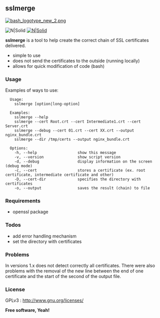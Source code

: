 sslmerge
----

[![bash_logotype_new_2.png](https://s29.postimg.org/lgglyiqif/bash_logotype_new_2.png)](https://www.gnu.org/software/bash/)

![N|Solid](https://img.shields.io/badge/version-1.1b-brightgreen.svg)
[![N|Solid](https://img.shields.io/badge/license-GPLv3-lightgrey.svg)](https://www.gnu.org/licenses/gpl-3.0.en.html)

**sslmerge** is a tool to help create the correct chain of SSL certificates delivered.

  - simple to use
  - does not send the certificates to the outside (running locally)
  - allows for quick modification of code (bash)

### Usage

Examples of ways to use:

```
  Usage:
    sslmerge [option|long-option]

  Examples:
    sslmerge --help
    sslmerge --cert Root.crt --cert Intermediate1.crt --cert Server.crt
    sslmerge --debug --cert 01.crt --cert XX.crt --output nginx_bundle.crt
    sslmerge --dir /tmp/certs --output nginx_bundle.crt

  Options:
    -h, --help                  show this message
    -v, --version               show script version
    -d, --debug                 display information on the screen (debug mode)
    -c, --cert                  stores a certificate (ex. root certificate, intermediate certificate and other)
    -D, --cert-dir              specifies the directory with certificates
    -o, --output                saves the result (chain) to file
```

### Requirements

  - openssl package

### Todos

 - add error handling mechanism
 - set the directory with certificates

### Problems

In versions 1.x does not detect correctly all certificates. There were also problems with the removal of the new line between the end of one certificate and the start of the second of the output file.

### License

GPLv3 : <http://www.gnu.org/licenses/>

**Free software, Yeah!**